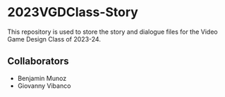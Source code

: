 # 2023VGDClass-Story
This repository is used to store the story and dialogue files for the Video Game Design Class of 2023-24.

## Collaborators
- Benjamin Munoz
- Giovanny Vibanco
